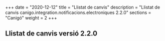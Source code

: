 +++
date        = "2020-12-12"
title       = "Llistat de canvis"
description = "Llistat de canvis canigo.integration.notificacions.electroniques 2.2.0"
sections    = "Canigó"
weight		= 2
+++

## Llistat de canvis versió 2.2.0

